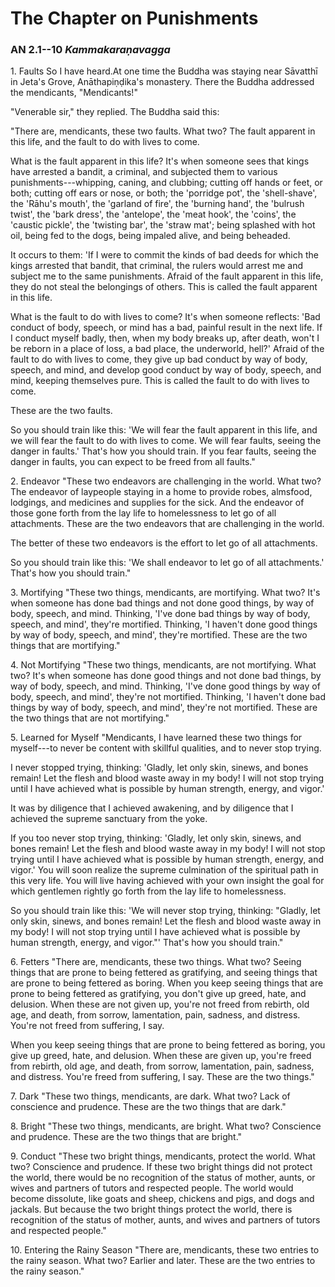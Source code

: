 # The Chapter on Punishments

### AN 2.1--10 *Kammakaraṇavagga*

<!--pg-->
1\. Faults
So I have heard.At one time the Buddha was staying near
Sāvatthī in Jeta's Grove, Anāthapiṇḍika's
monastery. There the Buddha addressed the mendicants, "Mendicants!"

"Venerable sir," they replied. The Buddha said this:

"There are, mendicants, these two faults. What two? The fault apparent
in this life, and the fault to do with lives to come.

What is the fault apparent in this life? It's when someone sees that
kings have arrested a bandit, a criminal, and subjected them to various
punishments---whipping, caning, and clubbing; cutting off hands or feet,
or both; cutting off ears or nose, or both; the 'porridge pot', the
'shell-shave', the 'Rāhu's mouth', the 'garland of fire',
the 'burning hand', the 'bulrush twist', the 'bark dress', the
'antelope', the 'meat hook', the 'coins', the 'caustic pickle', the
'twisting bar', the 'straw mat'; being splashed with hot oil, being fed
to the dogs, being impaled alive, and being beheaded.

It occurs to them: 'If I were to commit the kinds of bad deeds for which
the kings arrested that bandit, that criminal, the rulers would arrest
me and subject me to the same punishments. Afraid of the fault apparent
in this life, they do not steal the belongings of others. This is called
the fault apparent in this life.

What is the fault to do with lives to come? It's when someone reflects:
'Bad conduct of body, speech, or mind has a bad, painful result in the
next life. If I conduct myself badly, then, when my body breaks up,
after death, won't I be reborn in a place of loss, a bad place, the
underworld, hell?' Afraid of the fault to do with lives to come, they
give up bad conduct by way of body, speech, and mind, and develop good
conduct by way of body, speech, and mind, keeping themselves pure. This
is called the fault to do with lives to come.

These are the two faults.

So you should train like this: 'We will fear the fault apparent in this
life, and we will fear the fault to do with lives to come. We will fear
faults, seeing the danger in faults.' That's how you should train. If
you fear faults, seeing the danger in faults, you can expect to be freed
from all faults."

<!--pg-->
2\. Endeavor
"These two endeavors are challenging in the world. What two? The
endeavor of laypeople staying in a home to provide robes, almsfood,
lodgings, and medicines and supplies for the sick. And the endeavor of
those gone forth from the lay life to homelessness to let go of all
attachments. These are the two endeavors that are challenging in the
world.

The better of these two endeavors is the effort to let go of all
attachments.

So you should train like this: 'We shall endeavor to let go of all
attachments.' That's how you should train."

<!--pg-->
3\. Mortifying
"These two things, mendicants, are mortifying. What two? It's when
someone has done bad things and not done good things, by way of body,
speech, and mind. Thinking, 'I've done bad things by way of body,
speech, and mind', they're mortified. Thinking, 'I haven't done good
things by way of body, speech, and mind', they're mortified. These are
the two things that are mortifying."

<!--pg-->
4\. Not Mortifying
"These two things, mendicants, are not mortifying. What two? It's when
someone has done good things and not done bad things, by way of body,
speech, and mind. Thinking, 'I've done good things by way of body,
speech, and mind', they're not mortified. Thinking, 'I haven't done bad
things by way of body, speech, and mind', they're not mortified. These
are the two things that are not mortifying."

<!--pg-->
5\. Learned for Myself
"Mendicants, I have learned these two things for myself---to never be
content with skillful qualities, and to never stop trying.

I never stopped trying, thinking: 'Gladly, let only skin, sinews, and
bones remain! Let the flesh and blood waste away in my body! I will not
stop trying until I have achieved what is possible by human strength,
energy, and vigor.'

It was by diligence that I achieved awakening, and by diligence that I
achieved the supreme sanctuary from the yoke.

If you too never stop trying, thinking: 'Gladly, let only skin, sinews,
and bones remain! Let the flesh and blood waste away in my body! I will
not stop trying until I have achieved what is possible by human
strength, energy, and vigor.' You will soon realize the supreme
culmination of the spiritual path in this very life. You will live
having achieved with your own insight the goal for which gentlemen
rightly go forth from the lay life to homelessness.

So you should train like this: 'We will never stop trying, thinking:
"Gladly, let only skin, sinews, and bones remain! Let the flesh and
blood waste away in my body! I will not stop trying until I have
achieved what is possible by human strength, energy, and vigor."' That's
how you should train."

<!--pg-->
6\. Fetters
"There are, mendicants, these two things. What two? Seeing things that
are prone to being fettered as gratifying, and seeing things that are
prone to being fettered as boring. When you keep seeing things that are
prone to being fettered as gratifying, you don't give up greed, hate,
and delusion. When these are not given up, you're not freed from
rebirth, old age, and death, from sorrow, lamentation, pain, sadness,
and distress. You're not freed from suffering, I say.

When you keep seeing things that are prone to being fettered as boring,
you give up greed, hate, and delusion. When these are given up, you're
freed from rebirth, old age, and death, from sorrow, lamentation, pain,
sadness, and distress. You're freed from suffering, I say. These are the
two things."

<!--pg-->
7\. Dark
"These two things, mendicants, are dark. What two? Lack of conscience
and prudence. These are the two things that are dark."

<!--pg-->
8\. Bright
"These two things, mendicants, are bright. What two? Conscience and
prudence. These are the two things that are bright."

<!--pg-->
9\. Conduct
"These two bright things, mendicants, protect the world. What two?
Conscience and prudence. If these two bright things did not protect the
world, there would be no recognition of the status of mother, aunts, or
wives and partners of tutors and respected people. The world would
become dissolute, like goats and sheep, chickens and pigs, and dogs and
jackals. But because the two bright things protect the world, there is
recognition of the status of mother, aunts, and wives and partners of
tutors and respected people."

<!--pg-->
10\. Entering the Rainy Season
"There are, mendicants, these two entries to the rainy season. What two?
Earlier and later. These are the two entries to the rainy season."

